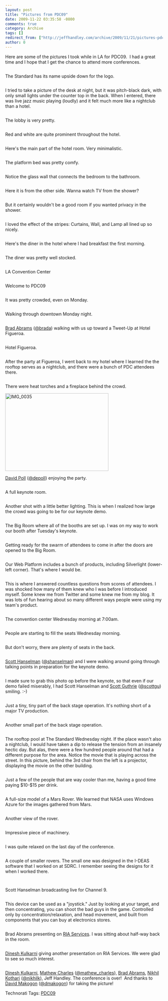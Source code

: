 ```yaml
---
layout: post
title: "Pictures from PDC09"
date: 2009-11-22 03:35:58 -0800
comments: true
category: Archive
tags: []
redirect_from: ["http://jeffhandley.com/archive/2009/11/21/pictures-pdc09.aspx"]
author: 0
---
```

<!-- more -->
<p>Here are some of the pictures I took while in LA for PDC09.  I had a great time and I hope that I get the chance to attend more conferences.</p>  <p><a href="http://3.bp.blogspot.com/_W4DGgTuAByY/SwiPRWZXe_I/AAAAAAAAAHQ/M0C-z9YOyZo/s1600/IMG_0051.JPG"><img border="0" alt="" src="http://3.bp.blogspot.com/_W4DGgTuAByY/SwiPRWZXe_I/AAAAAAAAAHQ/M0C-z9YOyZo/s320/IMG_0051.JPG" /></a></p>  <p>The Standard has its name upside down for the logo.</p>  <p><a href="http://3.bp.blogspot.com/_W4DGgTuAByY/SwiPR05drSI/AAAAAAAAAHY/cn1z1004NaA/s1600/IMG_0053.JPG"><img border="0" alt="" src="http://3.bp.blogspot.com/_W4DGgTuAByY/SwiPR05drSI/AAAAAAAAAHY/cn1z1004NaA/s320/IMG_0053.JPG" /></a></p>  <p>I tried to take a picture of the desk at night, but it was pitch-black dark, with only small lights under the counter top in the back. When I entered, there was live jazz music playing (loudly) and it felt much more like a nightclub than a hotel.</p>  <p><a href="http://2.bp.blogspot.com/_W4DGgTuAByY/SwiPSV0e_SI/AAAAAAAAAHg/1qzRc5v-G_0/s1600/IMG_0054.JPG"><img border="0" alt="" src="http://2.bp.blogspot.com/_W4DGgTuAByY/SwiPSV0e_SI/AAAAAAAAAHg/1qzRc5v-G_0/s320/IMG_0054.JPG" /></a></p>  <p>The lobby is very pretty.</p>  <p><a href="http://1.bp.blogspot.com/_W4DGgTuAByY/SwiPSg0oMsI/AAAAAAAAAHo/pU_SvIwtmJg/s1600/IMG_0032.JPG"><img border="0" alt="" src="http://1.bp.blogspot.com/_W4DGgTuAByY/SwiPSg0oMsI/AAAAAAAAAHo/pU_SvIwtmJg/s320/IMG_0032.JPG" /></a></p>  <p>Red and white are quite prominent throughout the hotel.</p>  <p><a href="http://3.bp.blogspot.com/_W4DGgTuAByY/SwiPTZ371yI/AAAAAAAAAHw/rVSjAyYNrHw/s1600/IMG_0003.JPG"><img border="0" alt="" src="http://3.bp.blogspot.com/_W4DGgTuAByY/SwiPTZ371yI/AAAAAAAAAHw/rVSjAyYNrHw/s320/IMG_0003.JPG" /></a></p>  <p>Here's the main part of the hotel room. Very minimalistic.</p>  <p><a href="http://3.bp.blogspot.com/_W4DGgTuAByY/SwiQaCsEH0I/AAAAAAAAAH4/-R369iPQoWk/s1600/IMG_0008.JPG"><img border="0" alt="" src="http://3.bp.blogspot.com/_W4DGgTuAByY/SwiQaCsEH0I/AAAAAAAAAH4/-R369iPQoWk/s320/IMG_0008.JPG" /></a></p>  <p>The platform bed was pretty comfy.</p>  <p><a href="http://1.bp.blogspot.com/_W4DGgTuAByY/SwiQvPDmn8I/AAAAAAAAAIA/tqTI5o14oxE/s1600/IMG_0002.JPG"><img border="0" alt="" src="http://1.bp.blogspot.com/_W4DGgTuAByY/SwiQvPDmn8I/AAAAAAAAAIA/tqTI5o14oxE/s320/IMG_0002.JPG" /></a></p>  <p>Notice the glass wall that connects the bedroom to the bathroom.</p>  <p><a href="http://1.bp.blogspot.com/_W4DGgTuAByY/SwiRF9d7yFI/AAAAAAAAAII/-1SLDVhcWFw/s1600/IMG_0005.JPG"><img border="0" alt="" src="http://1.bp.blogspot.com/_W4DGgTuAByY/SwiRF9d7yFI/AAAAAAAAAII/-1SLDVhcWFw/s320/IMG_0005.JPG" /></a></p>  <p>Here it is from the other side. Wanna watch TV from the shower?</p>  <p><a href="http://1.bp.blogspot.com/_W4DGgTuAByY/SwiRT9B3XvI/AAAAAAAAAIQ/YT-ZYx7_vvE/s1600/IMG_0007.JPG"><img border="0" alt="" src="http://1.bp.blogspot.com/_W4DGgTuAByY/SwiRT9B3XvI/AAAAAAAAAIQ/YT-ZYx7_vvE/s320/IMG_0007.JPG" /></a></p>  <p>But it certainly wouldn't be a good room if you wanted privacy in the shower.</p>  <p><a href="http://4.bp.blogspot.com/_W4DGgTuAByY/SwiSI2G-9_I/AAAAAAAAAIo/kVlHCsLdvDY/s1600/IMG_0009.JPG"><img border="0" alt="" src="http://4.bp.blogspot.com/_W4DGgTuAByY/SwiSI2G-9_I/AAAAAAAAAIo/kVlHCsLdvDY/s320/IMG_0009.JPG" /></a></p>  <p>I loved the effect of the stripes: Curtains, Wall, and Lamp all lined up so nicely.</p>  <p><a href="http://1.bp.blogspot.com/_W4DGgTuAByY/SwiRklA4xHI/AAAAAAAAAIY/g4NCTjKxDMs/s1600/IMG_0012.JPG"><img border="0" alt="" src="http://1.bp.blogspot.com/_W4DGgTuAByY/SwiRklA4xHI/AAAAAAAAAIY/g4NCTjKxDMs/s320/IMG_0012.JPG" /></a></p>  <p>Here's the diner in the hotel where I had breakfast the first morning.</p>  <p><a href="http://2.bp.blogspot.com/_W4DGgTuAByY/SwiRwyTQycI/AAAAAAAAAIg/yui3NOIAfhw/s1600/IMG_0013.JPG"><img border="0" alt="" src="http://2.bp.blogspot.com/_W4DGgTuAByY/SwiRwyTQycI/AAAAAAAAAIg/yui3NOIAfhw/s320/IMG_0013.JPG" /></a></p>  <p>The diner was pretty well stocked.</p>  <p><a href="http://1.bp.blogspot.com/_W4DGgTuAByY/SwiTPOQeCnI/AAAAAAAAAIw/KXZSvpBo74s/s1600/IMG_0019.JPG"><img border="0" alt="" src="http://1.bp.blogspot.com/_W4DGgTuAByY/SwiTPOQeCnI/AAAAAAAAAIw/KXZSvpBo74s/s320/IMG_0019.JPG" /></a></p>  <p>LA Convention Center</p>  <p><a href="http://3.bp.blogspot.com/_W4DGgTuAByY/SwiTnHUIa1I/AAAAAAAAAI4/9Sx_dUyR218/s1600/IMG_0022.JPG"><img border="0" alt="" src="http://3.bp.blogspot.com/_W4DGgTuAByY/SwiTnHUIa1I/AAAAAAAAAI4/9Sx_dUyR218/s320/IMG_0022.JPG" /></a></p>  <p>Welcome to PDC09</p>  <p><a href="http://4.bp.blogspot.com/_W4DGgTuAByY/SwiT2G0BrzI/AAAAAAAAAJA/cg8-1U9IoLA/s1600/IMG_0023.JPG"><img border="0" alt="" src="http://4.bp.blogspot.com/_W4DGgTuAByY/SwiT2G0BrzI/AAAAAAAAAJA/cg8-1U9IoLA/s320/IMG_0023.JPG" /></a></p>  <p>It was pretty crowded, even on Monday.</p>  <p><a href="http://4.bp.blogspot.com/_W4DGgTuAByY/Swicj_9CczI/AAAAAAAAAJo/w6cO6tjX4Gk/s1600/IMG_0025.JPG"><img border="0" alt="" src="http://4.bp.blogspot.com/_W4DGgTuAByY/Swicj_9CczI/AAAAAAAAAJo/w6cO6tjX4Gk/s320/IMG_0025.JPG" /></a></p>  <p>Walking through downtown Monday night.</p>  <p><a href="http://2.bp.blogspot.com/_W4DGgTuAByY/SwidW-tQwTI/AAAAAAAAAJw/gwvx5z7eUcY/s1600/IMG_0026.JPG"><img border="0" alt="" src="http://2.bp.blogspot.com/_W4DGgTuAByY/SwidW-tQwTI/AAAAAAAAAJw/gwvx5z7eUcY/s320/IMG_0026.JPG" /></a></p>  <p><a href="http://blogs.msdn.com/BradA/" target="_blank">Brad Abrams</a> (<a href="http://twitter.com/brada" target="_blank">@brada</a>) walking with us up toward a Tweet-Up at Hotel Figueroa.</p>  <p><a href="http://3.bp.blogspot.com/_W4DGgTuAByY/Swiduj6GL5I/AAAAAAAAAJ4/ZjU_ppDfTio/s1600/IMG_0029.JPG"><img border="0" alt="" src="http://3.bp.blogspot.com/_W4DGgTuAByY/Swiduj6GL5I/AAAAAAAAAJ4/ZjU_ppDfTio/s320/IMG_0029.JPG" /></a></p>  <p>Hotel Figueroa.</p>  <p><a href="http://4.bp.blogspot.com/_W4DGgTuAByY/SwiegMY5HPI/AAAAAAAAAKA/_u-TjsXlJKM/s1600/IMG_0033.JPG"><img border="0" alt="" src="http://4.bp.blogspot.com/_W4DGgTuAByY/SwiegMY5HPI/AAAAAAAAAKA/_u-TjsXlJKM/s320/IMG_0033.JPG" /></a></p>  <p>After the party at Figueroa, I went back to my hotel where I learned the the rooftop serves as a nightclub, and there were a bunch of PDC attendees there.</p>  <p><a href="http://1.bp.blogspot.com/_W4DGgTuAByY/SwifA_MfpnI/AAAAAAAAAKI/8sQ7aOx_IsA/s1600/IMG_0034.JPG"><img border="0" alt="" src="http://1.bp.blogspot.com/_W4DGgTuAByY/SwifA_MfpnI/AAAAAAAAAKI/8sQ7aOx_IsA/s320/IMG_0034.JPG" /></a></p>  <p>There were heat torches and a fireplace behind the crowd.</p>  <p><a href="http://jeffhandley.com/images/jeffhandley_com/WindowsLiveWriter/PicturesfromPDC09_113A3/IMG_0035.jpg" rel="lightbox"><img style="border-right-width: 0px; display: inline; border-top-width: 0px; border-bottom-width: 0px; border-left-width: 0px" title="IMG_0035" border="0" alt="IMG_0035" src="http://jeffhandley.com/images/jeffhandley_com/WindowsLiveWriter/PicturesfromPDC09_113A3/IMG_0035_thumb.jpg" width="330" height="248" /></a> </p>  <p><a href="http://www.davidpoll.com/" target="_blank">David Poll</a> (<a href="http://twitter.com/depoll" target="_blank">@depoll</a>) enjoying the party.</p>  <p><a href="http://1.bp.blogspot.com/_W4DGgTuAByY/SwiVvtH0ofI/AAAAAAAAAJY/gRSeyVNxBNY/s1600/IMG_0038.JPG"><img border="0" alt="" src="http://1.bp.blogspot.com/_W4DGgTuAByY/SwiVvtH0ofI/AAAAAAAAAJY/gRSeyVNxBNY/s320/IMG_0038.JPG" /></a></p>  <p>A full keynote room.</p>  <p><a href="http://1.bp.blogspot.com/_W4DGgTuAByY/SwiWpG3i_5I/AAAAAAAAAJg/sbV-IXzOD8c/s1600/IMG_0039.JPG"><img border="0" alt="" src="http://1.bp.blogspot.com/_W4DGgTuAByY/SwiWpG3i_5I/AAAAAAAAAJg/sbV-IXzOD8c/s320/IMG_0039.JPG" /></a></p>  <p>Another shot with a little better lighting. This is when I realized how large the crowd was going to be for our keynote demo.</p>  <p><a href="http://1.bp.blogspot.com/_W4DGgTuAByY/Swifgy-jKbI/AAAAAAAAAKQ/lJNl8SaNqu4/s1600/IMG_0040.JPG"><img border="0" alt="" src="http://1.bp.blogspot.com/_W4DGgTuAByY/Swifgy-jKbI/AAAAAAAAAKQ/lJNl8SaNqu4/s320/IMG_0040.JPG" /></a></p>  <p>The Big Room where all of the booths are set up. I was on my way to work our booth after Tuesday's keynote.</p>  <p><a href="http://3.bp.blogspot.com/_W4DGgTuAByY/Swif25AFrDI/AAAAAAAAAKY/F99HlnZ1SMU/s1600/IMG_0041.JPG"><img border="0" alt="" src="http://3.bp.blogspot.com/_W4DGgTuAByY/Swif25AFrDI/AAAAAAAAAKY/F99HlnZ1SMU/s320/IMG_0041.JPG" /></a></p>  <p>Getting ready for the swarm of attendees to come in after the doors are opened to the Big Room.</p>  <p><a href="http://2.bp.blogspot.com/_W4DGgTuAByY/SwigQlhh44I/AAAAAAAAAKg/emaqAof5bIA/s1600/IMG_0042.JPG"><img border="0" alt="" src="http://2.bp.blogspot.com/_W4DGgTuAByY/SwigQlhh44I/AAAAAAAAAKg/emaqAof5bIA/s320/IMG_0042.JPG" /></a></p>  <p>Our Web Platform includes a bunch of products, including Silverlight (lower-left corner). That's where I would be.</p>  <p><a href="http://2.bp.blogspot.com/_W4DGgTuAByY/SwigoKgPd0I/AAAAAAAAAKo/RgraCY98DFM/s1600/IMG_0043.JPG"><img border="0" alt="" src="http://2.bp.blogspot.com/_W4DGgTuAByY/SwigoKgPd0I/AAAAAAAAAKo/RgraCY98DFM/s320/IMG_0043.JPG" /></a></p>  <p>This is where I answered countless questions from scores of attendees. I was shocked how many of them knew who I was before I introduced myself. Some knew me from Twitter and some knew me from my blog. It was lots of fun hearing about so many different ways people were using my team's product.</p>  <p><a href="http://2.bp.blogspot.com/_W4DGgTuAByY/Swii3sudO2I/AAAAAAAAALA/zkHgRzJ1aO4/s1600/IMG_0058.JPG"><img border="0" alt="" src="http://2.bp.blogspot.com/_W4DGgTuAByY/Swii3sudO2I/AAAAAAAAALA/zkHgRzJ1aO4/s320/IMG_0058.JPG" /></a><a href="http://2.bp.blogspot.com/_W4DGgTuAByY/SwiihoP9luI/AAAAAAAAAK4/cRcb4UkgPnc/s1600/IMG_0057.JPG"><img border="0" alt="" src="http://2.bp.blogspot.com/_W4DGgTuAByY/SwiihoP9luI/AAAAAAAAAK4/cRcb4UkgPnc/s320/IMG_0057.JPG" /></a></p>  <p>The convention center Wednesday morning at 7:00am.</p>  <p><a href="http://1.bp.blogspot.com/_W4DGgTuAByY/SwijKXflaZI/AAAAAAAAALI/HXs6ExJ9Rro/s1600/IMG_0059.JPG"><img border="0" alt="" src="http://1.bp.blogspot.com/_W4DGgTuAByY/SwijKXflaZI/AAAAAAAAALI/HXs6ExJ9Rro/s320/IMG_0059.JPG" /></a></p>  <p>People are starting to fill the seats Wednesday morning.</p>  <p><a href="http://3.bp.blogspot.com/_W4DGgTuAByY/SwijcXhzOLI/AAAAAAAAALQ/MnDN4K-lymA/s1600/IMG_0050.JPG"><img border="0" alt="" src="http://3.bp.blogspot.com/_W4DGgTuAByY/SwijcXhzOLI/AAAAAAAAALQ/MnDN4K-lymA/s320/IMG_0050.JPG" /></a></p>  <p>But don't worry, there are plenty of seats in the back.</p>  <p><a href="http://2.bp.blogspot.com/_W4DGgTuAByY/SwijuwfQGPI/AAAAAAAAALY/YQ-fmO8CbHM/s1600/IMG_0060.JPG"><img border="0" alt="" src="http://2.bp.blogspot.com/_W4DGgTuAByY/SwijuwfQGPI/AAAAAAAAALY/YQ-fmO8CbHM/s320/IMG_0060.JPG" /></a></p>  <p><a href="http://hanselman.com" target="_blank">Scott Hanselman</a> (<a href="http://twitter.com/shanselman" target="_blank">@shanselman</a>) and I were walking around going through talking points in preparation for the keynote demo.</p>  <p><a href="http://2.bp.blogspot.com/_W4DGgTuAByY/SwikZ5HAELI/AAAAAAAAALg/RiIW7JRKoas/s1600/IMG_0061.JPG"><img border="0" alt="" src="http://2.bp.blogspot.com/_W4DGgTuAByY/SwikZ5HAELI/AAAAAAAAALg/RiIW7JRKoas/s320/IMG_0061.JPG" /></a></p>  <p>I made sure to grab this photo op before the keynote, so that even if our demo failed miserably, I had Scott Hanselman and <a href="http://weblogs.asp.net/ScottGu/" target="_blank">Scott Guthrie</a> (<a href="http://twitter.com/scottgu" target="_blank">@scottgu</a>) smiling. :-)</p>  <p><a href="http://3.bp.blogspot.com/_W4DGgTuAByY/SwikwOioXaI/AAAAAAAAALo/TYbzGdlKg8M/s1600/IMG_0062.JPG"><img border="0" alt="" src="http://3.bp.blogspot.com/_W4DGgTuAByY/SwikwOioXaI/AAAAAAAAALo/TYbzGdlKg8M/s320/IMG_0062.JPG" /></a></p>  <p>Just a tiny, tiny part of the back stage operation. It's nothing short of a major TV production.</p>  <p><a href="http://3.bp.blogspot.com/_W4DGgTuAByY/SwilSFkwIHI/AAAAAAAAALw/9TozNLnVRGg/s1600/IMG_0024.JPG"><img border="0" alt="" src="http://3.bp.blogspot.com/_W4DGgTuAByY/SwilSFkwIHI/AAAAAAAAALw/9TozNLnVRGg/s320/IMG_0024.JPG" /></a></p>  <p>Another small part of the back stage operation.</p>  <p><a href="http://3.bp.blogspot.com/_W4DGgTuAByY/SwilpXKTy0I/AAAAAAAAAL4/qib71kvENY4/s1600/IMG_0069.JPG"><img border="0" alt="" src="http://3.bp.blogspot.com/_W4DGgTuAByY/SwilpXKTy0I/AAAAAAAAAL4/qib71kvENY4/s320/IMG_0069.JPG" /></a></p>  <p>The rooftop pool at The Standard Wednesday night. If the place wasn't also a nightclub, I would have taken a dip to release the tension from an insanely hectic day. But alas, there were a few hundred people around that had a different purpose for the area. Notice the movie that is playing across the street. In this picture, behind the 3rd chair from the left is a projector, displaying the movie on the other building.</p>  <p><a href="http://3.bp.blogspot.com/_W4DGgTuAByY/SwimrODciaI/AAAAAAAAAMA/8_fC9BpHa88/s1600/IMG_0070.JPG"><img border="0" alt="" src="http://3.bp.blogspot.com/_W4DGgTuAByY/SwimrODciaI/AAAAAAAAAMA/8_fC9BpHa88/s320/IMG_0070.JPG" /></a></p>  <p>Just a few of the people that are way cooler than me, having a good time paying $10-$15 per drink.</p>  <p><a href="http://3.bp.blogspot.com/_W4DGgTuAByY/SwinJG2wWVI/AAAAAAAAAMI/L5l-w6NWFPU/s1600/IMG_0076.JPG"><img border="0" alt="" src="http://3.bp.blogspot.com/_W4DGgTuAByY/SwinJG2wWVI/AAAAAAAAAMI/L5l-w6NWFPU/s320/IMG_0076.JPG" /></a></p>  <p>A full-size model of a Mars Rover. We learned that NASA uses Windows Azure for the images gathered from Mars.</p>  <p><a href="http://3.bp.blogspot.com/_W4DGgTuAByY/SwineCwc1cI/AAAAAAAAAMQ/AI9RRKsjtlc/s1600/IMG_0077.JPG"><img border="0" alt="" src="http://3.bp.blogspot.com/_W4DGgTuAByY/SwineCwc1cI/AAAAAAAAAMQ/AI9RRKsjtlc/s320/IMG_0077.JPG" /></a></p>  <p>Another view of the rover.</p>  <p><a href="http://1.bp.blogspot.com/_W4DGgTuAByY/Swio0rOACuI/AAAAAAAAAMw/piUdvZ8Czmw/s1600/IMG_0084.JPG"><img border="0" alt="" src="http://1.bp.blogspot.com/_W4DGgTuAByY/Swio0rOACuI/AAAAAAAAAMw/piUdvZ8Czmw/s320/IMG_0084.JPG" /></a><a href="http://2.bp.blogspot.com/_W4DGgTuAByY/Swio_lk1UUI/AAAAAAAAAM4/GYmf4cj7XtQ/s1600/IMG_0086.JPG"><img border="0" alt="" src="http://2.bp.blogspot.com/_W4DGgTuAByY/Swio_lk1UUI/AAAAAAAAAM4/GYmf4cj7XtQ/s320/IMG_0086.JPG" /></a></p>  <p>Impressive piece of machinery.</p>  <p><a href="http://4.bp.blogspot.com/_W4DGgTuAByY/SwiqyZUoa7I/AAAAAAAAANY/3I3estGAayk/s1600/IMG_0097.JPG"><img border="0" alt="" src="http://4.bp.blogspot.com/_W4DGgTuAByY/SwiqyZUoa7I/AAAAAAAAANY/3I3estGAayk/s320/IMG_0097.JPG" /></a></p>  <p>I was quite relaxed on the last day of the conference.</p>  <p><a href="http://3.bp.blogspot.com/_W4DGgTuAByY/SwinyuHe06I/AAAAAAAAAMY/u6gfGlJka2g/s1600/IMG_0078.JPG"><img border="0" alt="" src="http://3.bp.blogspot.com/_W4DGgTuAByY/SwinyuHe06I/AAAAAAAAAMY/u6gfGlJka2g/s320/IMG_0078.JPG" /></a></p>  <p>A couple of smaller rovers. The small one was designed in the I-DEAS software that I worked on at SDRC. I remember seeing the designs for it when I worked there.</p>  <p><a href="http://1.bp.blogspot.com/_W4DGgTuAByY/SwioDHWuDGI/AAAAAAAAAMg/iL0jfr711-A/s1600/IMG_0081.JPG"><img border="0" alt="" src="http://1.bp.blogspot.com/_W4DGgTuAByY/SwioDHWuDGI/AAAAAAAAAMg/iL0jfr711-A/s320/IMG_0081.JPG" /></a><a href="http://3.bp.blogspot.com/_W4DGgTuAByY/SwioSHDM_yI/AAAAAAAAAMo/JvWotlRxFEk/s1600/IMG_0083.JPG"><img border="0" alt="" src="http://3.bp.blogspot.com/_W4DGgTuAByY/SwioSHDM_yI/AAAAAAAAAMo/JvWotlRxFEk/s320/IMG_0083.JPG" /></a></p>  <p><a href="http://1.bp.blogspot.com/_W4DGgTuAByY/SwipdB1myNI/AAAAAAAAANA/QorDT3HwYp4/s1600/IMG_0087.JPG"><img border="0" alt="" src="http://1.bp.blogspot.com/_W4DGgTuAByY/SwipdB1myNI/AAAAAAAAANA/QorDT3HwYp4/s320/IMG_0087.JPG" /></a></p>  <p>Scott Hanselman broadcasting live for Channel 9.</p>  <p><a href="http://4.bp.blogspot.com/_W4DGgTuAByY/Swip6CvFVuI/AAAAAAAAANI/QUJiMVOMHYo/s1600/IMG_0088.JPG"><img border="0" alt="" src="http://4.bp.blogspot.com/_W4DGgTuAByY/Swip6CvFVuI/AAAAAAAAANI/QUJiMVOMHYo/s320/IMG_0088.JPG" /></a></p>  <p>This device can be used as a "joystick." Just by looking at your target, and then concentrating, you can shoot the bad guys in the game. Controlled only by concentration/relaxation, and head movement, and built from components that you can buy at electronics stores.</p>  <p><a href="http://4.bp.blogspot.com/_W4DGgTuAByY/SwiqfgsrTHI/AAAAAAAAANQ/Cl_ZQywm6no/s1600/IMG_0090.JPG"><img border="0" alt="" src="http://4.bp.blogspot.com/_W4DGgTuAByY/SwiqfgsrTHI/AAAAAAAAANQ/Cl_ZQywm6no/s320/IMG_0090.JPG" /></a></p>  <p>Brad Abrams presenting on <a href="http://silverlight.net/riaservices" target="_blank">RIA Services</a>. I was sitting about half-way back in the room.</p>  <p><a href="http://3.bp.blogspot.com/_W4DGgTuAByY/SwircbJrfuI/AAAAAAAAANg/DtZfMZh1NRQ/s1600/IMG_0098.JPG"><img border="0" alt="" src="http://3.bp.blogspot.com/_W4DGgTuAByY/SwircbJrfuI/AAAAAAAAANg/DtZfMZh1NRQ/s320/IMG_0098.JPG" /></a></p>  <p><a href="http://blogs.msdn.com/dinesh.kulkarni/" target="_blank">Dinesh Kulkarni</a> giving another presentation on RIA Services. We were glad to see so much interest.</p>  <p><a href="http://3.bp.blogspot.com/_W4DGgTuAByY/Swir0wVx10I/AAAAAAAAANo/ccX9X_khsIQ/s1600/IMG_0101.JPG"><img border="0" alt="" src="http://3.bp.blogspot.com/_W4DGgTuAByY/Swir0wVx10I/AAAAAAAAANo/ccX9X_khsIQ/s320/IMG_0101.JPG" /></a></p>  <p><a href="http://blogs.msdn.com/dinesh.kulkarni/" target="_blank">Dinesh Kulkarni</a>, <a href="http://blogs.msdn.com/digital_ruminations/" target="_blank">Mathew Charles</a> (<a href="http://twitter.com/mathew_charles" target="_blank">@mathew_charles</a>), <a href="http://blogs.msdn.com/BradA/" target="_blank">Brad Abrams</a>, <a href="http://nikhilk.net" target="_blank">Nikhil Kothari</a> (<a href="http://twitter.com/nikhilk" target="_blank">@nikhilk</a>), Jeff Handley. The conference is over!  And thanks to <a href="http://www.davidmakogon.com/" target="_blank">David Makogon</a> (<a href="http://twitter.com/dmakogon" target="_blank">@dmakogon</a>) for taking the picture!</p>  <p />  <div style="padding-bottom: 0px; margin: 0px; padding-left: 0px; padding-right: 0px; display: inline; float: none; padding-top: 0px" id="scid:0767317B-992E-4b12-91E0-4F059A8CECA8:c598e54b-32b1-4603-95b4-2d8f4e16f69e" class="wlWriterEditableSmartContent">Technorati Tags: <a href="http://technorati.com/tags/PDC09" rel="tag">PDC09</a></div>


